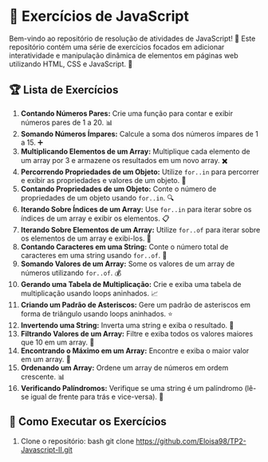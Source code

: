 # 📝 Exercícios de JavaScript

Bem-vindo ao repositório de resolução de atividades de JavaScript! 🎉 Este repositório contém uma série de exercícios focados em adicionar interatividade e manipulação dinâmica de elementos em páginas web utilizando HTML, CSS e JavaScript. 🚀

## 🏆 Lista de Exercícios

1. **Contando Números Pares:** 
Crie uma função para contar e exibir números pares de 1 a 20. 📊
2. **Somando Números Ímpares:** 
Calcule a soma dos números ímpares de 1 a 15. ➕
3. **Multiplicando Elementos de um Array:** 
Multiplique cada elemento de um array por 3 e armazene os resultados em um novo array. ✖️
4. **Percorrendo Propriedades de um Objeto:** 
Utilize `for..in` para percorrer e exibir as propriedades e valores de um objeto. 🧩
5. **Contando Propriedades de um Objeto:** 
Conte o número de propriedades de um objeto usando `for..in`. 🔍
6. **Iterando Sobre Índices de um Array:** 
Use `for..in` para iterar sobre os índices de um array e exibir os elementos. 📋
7. **Iterando Sobre Elementos de um Array:** 
Utilize `for..of` para iterar sobre os elementos de um array e exibi-los. 🎯
8. **Contando Caracteres em uma String:** 
Conte o número total de caracteres em uma string usando `for..of`. 🔢
9. **Somando Valores de um Array:** 
Some os valores de um array de números utilizando `for..of`. 💰
10. **Gerando uma Tabela de Multiplicação:** 
Crie e exiba uma tabela de multiplicação usando loops aninhados. 📈
11. **Criando um Padrão de Asteriscos:** 
Gere um padrão de asteriscos em forma de triângulo usando loops aninhados. ⭐
12. **Invertendo uma String:** Inverta uma string e exiba o resultado. 🔄
13. **Filtrando Valores de um Array:** 
Filtre e exiba todos os valores maiores que 10 em um array. 🚦
14. **Encontrando o Máximo em um Array:** 
Encontre e exiba o maior valor em um array. 🏅
15. **Ordenando um Array:** 
Ordene um array de números em ordem crescente. 📊
16. **Verificando Palíndromos:** 
Verifique se uma string é um palíndromo (lê-se igual de frente para trás e vice-versa). 🔄

## 🚀 Como Executar os Exercícios

1. Clone o repositório:
   bash
   git clone https://github.com/Eloisa98/TP2-Javascript-II.git
